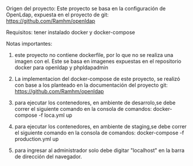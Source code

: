 Origen del proyecto:
  Este proyecto se basa en la configuración de OpenLdap, expuesta en el proyecto de git: https://github.com/Ramhm/openldap

Requisitos:
  tener instalado docker y docker-compose

Notas importantes:
  1. este proyecto no contiene dockerfile, por lo que no se realiza una imagen con el. Este se basa en imagenes expuestas en el repositorio docker
     para openldap y phpldapadmin
  2. La implementacion del docker-compose de este proyecto, se realizó con base a los planteado en la documentación del proyecto git: https://github.com/Ramhm/openldap
  3. para ejecutar los contenedores, en ambiente de desarrolo,se debe correr el siguiente comando en la consola de comandos: docker-compose -f loca.yml up

  4. para ejecutar los contenedores, en ambiente de staging,se debe correr el siguiente comando en la consola de comandos: docker-compose -f production.yml up

  5. para ingresar al administrador solo debe digitar "localhost" en la barra de dirección del navegador.

